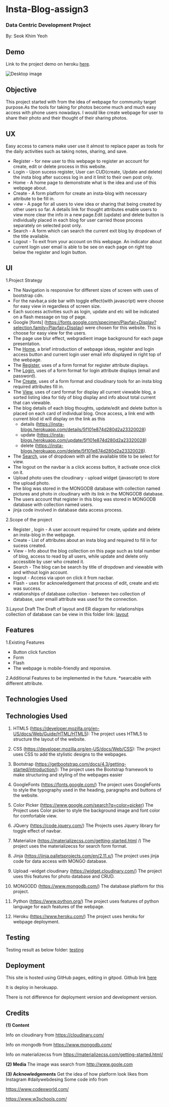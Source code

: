 
# **Insta-Blog-assign3**

### Data Centric Development Project

By: Seok Khim Yeoh

## **Demo**

Link to the project demo on heroku [here](https://insta-blogs.herokuapp.com/).

![Desktop image](https://github.com/skyeoh06/assign3-insta-blog/blob/master/testing/responsive.jpg)

## **Objective**

This project started with from the idea of webpage for community target purpose.As the tools for taking for photos become much
and much easy access with phone users nowadays. I would like create webpage for user to share their photo and their thought of their sharing photos.


## **UX**
Easy access to camera make user use it almost to replace paper as tools for the daily activities such as taking notes, sharing, and save. 
* Register - for new user to this webpage to register an account for create, edit or delete process in this website.
* Login - Upon sucess register, User can CUD(create, Update and delete) the insta  blog after success log in and it limit to their own post only.
* Home - A home page to demonstrate what is the idea and use of this webpage about.
* Create - A form platform for create an insta-blog with necessary attribute to be fill in.
* view - A page for all users to view idea or sharing that being created by other users so far. A details link for thought attributes enable users to view more clear the info in a
new page.Edit (update) and delete button is individually placed in each blog for user carried those process separately on selected post only.
* Search - A form which can search the current exit blog by dropdown of the title available.
* Logout - To exit from your account on this webpage.
An indicator about current login user email is able to be see on each page on right top below the register and login button.



## **UI**
1.Project Strategy
* The Navigation is responsive for different sizes of screen with uses of bootstrap cdn. 
* For the navbar,a side bar with toggle effect(with javascript) were choose for easy view in regardless of screen size.
* Each success activities such as login, update and etc will be indicated on a flash message on top of page.
* Google [fonts] (https://fonts.google.com/specimen/Playfair+Display?selection.family=Playfair+Display) were chosen for this website. This is choose for easy view for the users.
* The page use blur effect, webgradient image background for each page presentation.
* The [Home](https://insta-blogs.herokuapp.com/), a brief introduction of webpage ideas, register and login access button and current login user email info displayed in right top of the webpage.
* The [Register](https://insta-blogs.herokuapp.com/register), uses of a form format for register attribute displays.
* The [Login](https://insta-blogs.herokuapp.com/login), uses of a form format for login attribute displays (email and password).
* The [Create](https://insta-blogs.herokuapp.com/create), uses of a form format and cloudinary tools for an insta blog required attributes fill in.
* The [View](https://insta-blogs.herokuapp.com/view), uses of card format  for display all current viewable blog, a sorted listing idea for tidy of blog display and info about total current that can viewable.
* The blog details of each blog thoughts, update/edit and delete button is placed on each card of individual blog. Once access, a link end with current blod id will display on the link as this
  - details (https://insta-blogs.herokuapp.com/details/5f101e874d280d2a23320028)
  - update (https://insta-blogs.herokuapp.com/update/5f101e874d280d2a23320028)
  - delete (https://insta-blogs.herokuapp.com/delete/5f101e874d280d2a23320028).
* The [Search](https://insta-blogs.herokuapp.com/search), use of dropdown with all the available title to be select for view.
* The logout on the navbar is a click access button, it activate once click on it.
* Upload photo uses the cloudinary - upload widget (javascript) to store the upload photo.
* The blog was stored in the MONGODB database with collection named pictures and photo in cloudinary with its link in the MONGODB database.
* The users account that register in this blog was stored in MONGODB database  with collection named users.
* jinja code involved in database data access process.


2.Scope of the project
* Register , login - A user account required for create, update and delete an insta-blog in the webpage.
* Create - List of attributes about an insta blog and required to fill in for sucess created.
* View - Info about the blog collection on this page such as total number of blog, access to read by all users, while update and delete only accessible by user who created it.
* Search - The blog can be search by title of dropdown and viewable with and without login account.
* logout - Access via upon on click it from nacbar.
* Flash - uses for acknowledgement that process of edit, create and etc was success.
* relationships of database collection - between two collection of database, user emaill attribute was used for the connection.


3.Layout Draft
The Draft of layout and ER diagram for relationships collection of database can be view in this folder link:
[layout](https://github.com/skyeoh06/assign3-insta-blog/tree/master/static/draft)

## **Features**
1.Existing Features
* Button click function
* Form
* Flash
* The webpage is mobile-friendly and reponsive.

2.Additional Features to be implemented in the future.
*searcable with different attribute.

## **Technologies Used**
## **Technologies Used**
1. HTML5 (https://developer.mozilla.org/en-US/docs/Web/Guide/HTML/HTML5): The project uses HTML5 to structure the layout of the website.

2. CSS (https://developer.mozilla.org/en-US/docs/Web/CSS): The project uses CSS to add the stylistic designs to the webpages.

3. Bootstrap (https://getbootstrap.com/docs/4.3/getting-started/introduction/): The project uses the Bootstrap framework to make structuring and styling of the webpages easier

4. GoogleFonts (https://fonts.google.com/) The project uses GoogleFonts to style the typography used in the heading, paragraphs and buttons of the website.

5. Color Picker (https://www.google.com/search?q=color+picker) The Project uses Color picker to style the background image and font color for comfortable view.

6. JQuery (https://code.jquery.com/) The Projects uses Jquery library for toggle effect of navbar.

7. Materialize (https://materializecss.com/getting-started.html /) The project uses the materializecss for search form format.

8. Jinja (https://jinja.palletsprojects.com/en/2.11.x/) The project uses jinja code for data access with MONGO database.

9. Upload -widget cloudinary (https://widget.cloudinary.com/) The project uses this features for photo database and CRUD.

10. MONGODD (https://www.mongodb.com/) The database platform for this project.

11. Python (https://www.python.org/) The project uses features of python language for each features of the webpage.

12. Heroku (https://www.heroku.com/) The project uses heroku for webpage deployment.

## **Testing**
Testing result as below folder:
[testing](https://github.com/skyeoh06/assign3-insta-blog/tree/master/testing)

## **Deployment**
This site is hosted using GitHub pages, editing in gitpod. Github link [here](https://github.com/skyeoh06/assign3-insta-blog)

It is deploy in herokuapp. 

There is not difference for deployment version and development version.

## **Credits**
**(1) Content**

Info on cloudinary from https://cloudinary.com/

Info on mongodb from https://www.mongodb.com/

Info on materializecss from https://materializecss.com/getting-started.html/

**(2) Media**
The image was search from http://www.goole.com 

**(3) Acknowledgements**
Get the idea of how platform look likes from Instagram #dailywebdesing
Some code info from 

https://www.codexworld.com/ 

https://www.w3schools.com/

